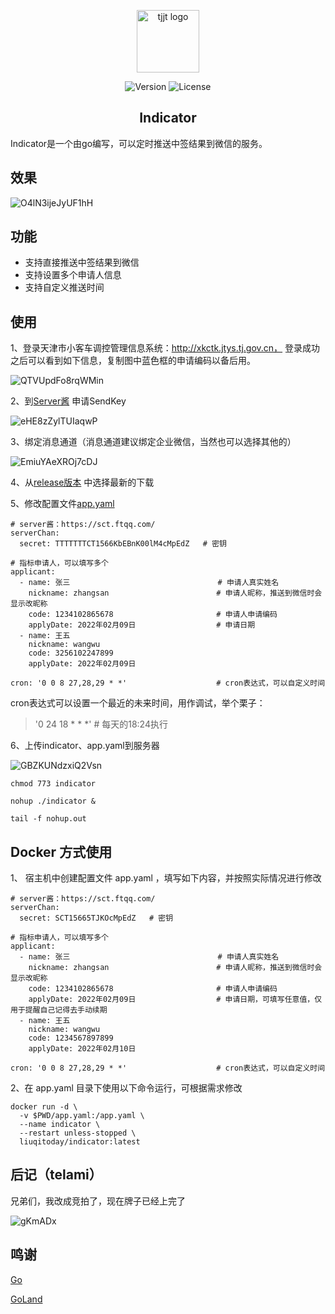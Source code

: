 <p align="center"><img width="100" src="http://xkctk.jtys.tj.gov.cn/templates/XKCTK/images/top1_tjjt.png" alt="tjjt logo"></p>

<p align="center">
  <img src="https://img.shields.io/badge/build-passing-green" alt="Version">
  <img src="https://img.shields.io/badge/license-MIT-blue" alt="License">
</p>

<h2 align="center">Indicator</h2>

Indicator是一个由go编写，可以定时推送中签结果到微信的服务。

## 效果

![O4lN3ijeJyUF1hH](https://i.loli.net/2021/03/09/O4lN3ijeJyUF1hH.png)

## 功能
- 支持直接推送中签结果到微信
- 支持设置多个申请人信息
- 支持自定义推送时间

## 使用
1、登录天津市小客车调控管理信息系统：http://xkctk.jtys.tj.gov.cn， 登录成功之后可以看到如下信息，复制图中蓝色框的申请编码以备后用。

![QTVUpdFo8rqWMin](https://i.loli.net/2021/03/08/QTVUpdFo8rqWMin.png)

2、到[Server酱](https://sct.ftqq.com/) 申请SendKey

![eHE8zZylTUIaqwP](https://i.loli.net/2021/03/08/eHE8zZylTUIaqwP.png)

3、绑定消息通道（消息通道建议绑定企业微信，当然也可以选择其他的）

![EmiuYAeXROj7cDJ](https://i.loli.net/2021/03/08/EmiuYAeXROj7cDJ.png)

4、从[release版本](https://github.com/telami/indicator/releases) 中选择最新的下载

5、修改配置文件[app.yaml](https://github.com/telami/indicator/blob/master/app.yaml)

```
# server酱：https://sct.ftqq.com/
serverChan:
  secret: TTTTTTTCT1566KbEBnK00lM4cMpEdZ   # 密钥

# 指标申请人，可以填写多个
applicant:
  - name: 张三                                 # 申请人真实姓名
    nickname: zhangsan                        # 申请人昵称，推送到微信时会显示改昵称
    code: 1234102865678                       # 申请人申请编码
    applyDate: 2022年02月09日                  # 申请日期
  - name: 王五
    nickname: wangwu
    code: 3256102247899
    applyDate: 2022年02月09日

cron: '0 0 8 27,28,29 * *'                    # cron表达式，可以自定义时间
```
cron表达式可以设置一个最近的未来时间，用作调试，举个栗子：

> '0 24 18 * * *' # 每天的18:24执行

6、上传indicator、app.yaml到服务器

![GBZKUNdzxiQ2Vsn](https://i.loli.net/2021/03/08/GBZKUNdzxiQ2Vsn.gif)

```
chmod 773 indicator

nohup ./indicator &  

tail -f nohup.out
```

## Docker 方式使用
1、 宿主机中创建配置文件 app.yaml ，填写如下内容，并按照实际情况进行修改
```
# server酱：https://sct.ftqq.com/
serverChan:
  secret: SCT15665TJKOcMpEdZ   # 密钥

# 指标申请人，可以填写多个
applicant:
  - name: 张三                                 # 申请人真实姓名
    nickname: zhangsan                        # 申请人昵称，推送到微信时会显示改昵称
    code: 1234102865678                       # 申请人申请编码
    applyDate: 2022年02月09日                  # 申请日期，可填写任意值，仅用于提醒自己记得去手动续期
  - name: 王五
    nickname: wangwu
    code: 1234567897899
    applyDate: 2022年02月10日

cron: '0 0 8 27,28,29 * *'                    # cron表达式，可以自定义时间
```
2、在 app.yaml 目录下使用以下命令运行，可根据需求修改
```
docker run -d \
  -v $PWD/app.yaml:/app.yaml \
  --name indicator \
  --restart unless-stopped \
  liuqitoday/indicator:latest
```

## 后记（telami）
兄弟们，我改成竞拍了，现在牌子已经上完了

![gKmADx](http://cdn.telami.cn/uPic/gKmADx.png)

## 鸣谢
[Go](https://github.com/golang/go)

[GoLand](https://www.jetbrains.com/go/)

